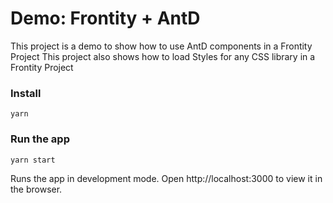 # Demo: Frontity + AntD

This project is a demo to show how to use AntD components in a Frontity Project
This project also shows how to load Styles for any CSS library in a Frontity Project

### Install

```
yarn
```

### Run the app

```
yarn start
```

Runs the app in development mode. Open http://localhost:3000 to view it in the browser.
